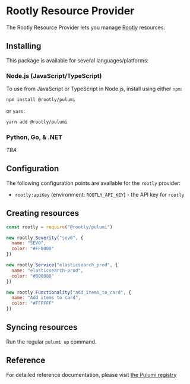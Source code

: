 # Rootly Resource Provider

The Rootly Resource Provider lets you manage [Rootly](http://rootly.com) resources.

## Installing

This package is available for several languages/platforms:

### Node.js (JavaScript/TypeScript)

To use from JavaScript or TypeScript in Node.js, install using either `npm`:

```bash
npm install @rootly/pulumi
```

or `yarn`:

```bash
yarn add @rootly/pulumi
```

### Python, Go, & .NET

*TBA*

## Configuration

The following configuration points are available for the `rootly` provider:

- `rootly:apiKey` (environment: `ROOTLY_API_KEY`) - the API key for `rootly`

## Creating resources

```javascript
const rootly = require("@rootly/pulumi")

new rootly.Severity("sev0", {
  name: "SEV0",
  color: "#FF0000"
})

new rootly.Service("elasticsearch_prod", {
  name: "elasticsearch-prod",
  color: "#800080"
})

new rootly.Functionality("add_items_to_card", {
  name: "Add items to card",
  color: "#FFFFFF"
})
```

## Syncing resources

Run the regular `pulumi up` command.

## Reference

For detailed reference documentation, please visit [the Pulumi registry](https://www.pulumi.com/registry/packages/rootly/api-docs/)
